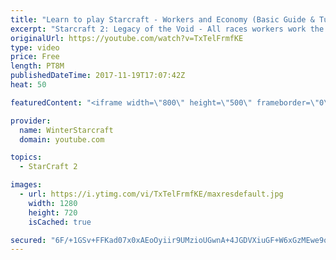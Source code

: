 ```yaml
---
title: "Learn to play Starcraft - Workers and Economy (Basic Guide & Tutorial)"
excerpt: "Starcraft 2: Legacy of the Void - All races workers work the same (mule notwithstanding!)  Wiki on mining: http://wiki.teamliquid.net/starcraft2/Mining_Minerals"
originalUrl: https://youtube.com/watch?v=TxTelFrmfKE
type: video
price: Free
length: PT8M
publishedDateTime: 2017-11-19T17:07:42Z
heat: 50

featuredContent: "<iframe width=\"800\" height=\"500\" frameborder=\"0\" src=\"https://www.youtube.com/embed/TxTelFrmfKE\" allow=\"accelerometer; autoplay; encrypted-media; gyroscope; picture-in-picture\" allowfullscreen></iframe>"

provider:
  name: WinterStarcraft
  domain: youtube.com

topics:
  - StarCraft 2

images:
  - url: https://i.ytimg.com/vi/TxTelFrmfKE/maxresdefault.jpg
    width: 1280
    height: 720
    isCached: true

secured: "6F/+1GSv+FFKad07x0xAEoOyiir9UMzioUGwnA+4JGDVXiuGF+W6xGzMEwe9oZFZ2fmkrFAwaA1uU0pqI+8fqxV1fRgc2/h+0yuBwEwX61Yrdr3Mn2N3xEn2OeraGsju+kxfAclTiveTcfCzwwcjmV9rzrxD8IG+0KNioOyuuXSbmlRTUHMjZlPcWvBkNtk1kx4NlAEdTpoRM8bMOt6Ek9SBSKsh/KrA8+WXGZkTFNA/PorPCu1XsnmZknmcFl5XKVlEA8sAwJ0MTil7iYG+fz6YnYNWhf09U8vhis+NRdhavNajdC2szYLOG3RkoEt/V8/qTLOVBSee8WpMoYQcSdXolm6sJEQLY5eYu3XRY9Ijjq/PJkQWwrFuc3kCcDww0apF/lKDk5TTzps2pgW8cyZo4hw8uoD6qh08UZlRoz8=;9paDMWBklKMkPECQPeZnUw=="
---
```


